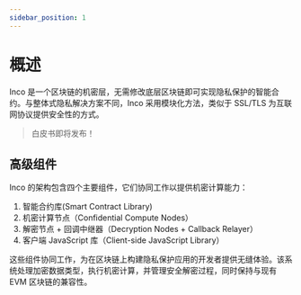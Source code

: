 ```yaml
---
sidebar_position: 1
---
```


# 概述
Inco 是一个区块链的机密层，无需修改底层区块链即可实现隐私保护的智能合约。与整体式隐私解决方案不同，Inco 采用模块化方法，类似于 SSL/TLS 为互联网协议提供安全性的方式。

> 白皮书即将发布！

## 高级组件
Inco 的架构包含四个主要组件，它们协同工作以提供机密计算能力：
1. 智能合约库(Smart Contract Library)
2. 机密计算节点（Confidential Compute Nodes）
3. 解密节点 + 回调中继器（Decryption Nodes + Callback Relayer）
4. 客户端 JavaScript 库（Client-side JavaScript Library）

这些组件协同工作，为在区块链上构建隐私保护应用的开发者提供无缝体验。该系统处理加密数据类型，执行机密计算，并管理安全解密过程，同时保持与现有 EVM 区块链的兼容性。